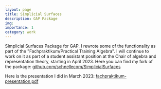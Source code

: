 ```yaml
---
layout: page
title: Simplicial Surfaces
description: GAP Package
img: 
importance: 1
category: work
---
```


Simplicial Surfaces Package for GAP. I rewrote some of the functionality as part of the "Fachpraktikum/Practical Training Algebra". I will continue to work on it as part of a student assistant position at the Chair of algebra and representation theory, starting in April 2023.
Here you can find my fork of the package:
<a href="https://github.com/schnellecom/SimplicialSurfaces">github.com/schnellecom/SimplicialSurfaces</a>

Here is the presentation I did in March 2023:
<a href="/assets/pdf/fachpraktikum-presentation.pdf">fachpraktikum-presentation.pdf</a>
